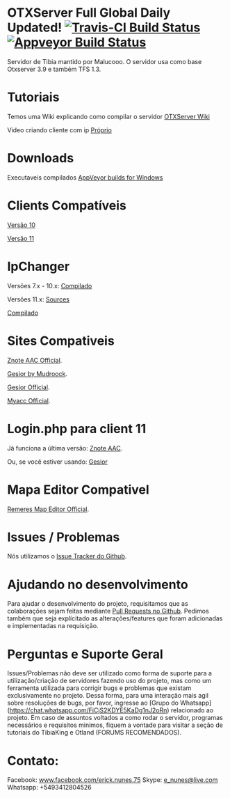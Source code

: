 # OTXServer Full Global Daily Updated!  [![Travis-CI Build Status](https://travis-ci.org/malucooo/Otxserver-New.svg?branch=master)](https://travis-ci.org/malucooo/Otxserver-New) [![Appveyor Build Status](https://ci.appveyor.com/api/projects/status/github/malucooo/otxserver-new?branch=master&svg=true)](https://ci.appveyor.com/project/malucooo/otxserver-new/) 

Servidor de Tibia mantido por Malucooo. O servidor usa como base Otxserver 3.9 e também TFS 1.3.

# Tutoriais
Temos uma Wiki explicando como compilar o servidor  [OTXServer Wiki](https://github.com/malucooo/Otxserver-New/wiki)

Video criando cliente com ip [Próprio](https://www.youtube.com/watch?v=AsZIpPytDb8)

# Downloads
Executaveis compilados [AppVeyor builds for Windows](https://ci.appveyor.com/project/malucooo/otxserver-new)

# Clients Compatíveis
[Versão 10](https://secure.tibia.com/account/?subtopic=downloadclient&step=downloadoutdated)

[Versão 11](https://secure.tibia.com/account/?subtopic=downloadclient)

# IpChanger
Versões 7.x - 10.x: [Compilado](https://static.otland.net/ipchanger.exe)

Versões 11.x: [Sources](https://github.com/macedot/tibia-11-ip-changer)

[Compilado](http://www.mediafire.com/file/4v3mk3vqk8utuyz/Tibia_11_IP_Changer.zip)  

# Sites Compativeis
[Znote AAC Official](https://github.com/Znote/ZnoteAAC).

[Gesior by Mudroock](https://github.com/mudroock/Gesior-AAC).

[Gesior Official](https://github.com/gesior/Gesior2012/tree/TFS-1.0).

[Myacc Official](https://github.com/slawkens/myaac).

# Login.php para client 11
Já funciona a última versão: [Znote AAC](https://github.com/Znote/ZnoteAAC).

Ou, se você estiver usando: [Gesior](https://gist.github.com/jlcvp/2f1772cbbcdfc966ee982985326d964a)

# Mapa Editor Compativel
[Remeres Map Editor Official](https://github.com/hjnilsson/rme).

# Issues / Problemas
Nós utilizamos o [Issue Tracker do Github](https://github.com/malucooo/Otxserver-new/issues).

# Ajudando no desenvolvimento
Para ajudar o desenvolvimento do projeto, requisitamos que as colaborações sejam feitas mediante [Pull Requests no Github](https://github.com/malucooo/Otxserver-new/pulls). Pedimos também que seja explícitado as alterações/features que foram adicionadas e implementadas na requisição.

# Perguntas e Suporte Geral
Issues/Problemas não deve ser utilizado como forma de suporte para a utilização/criação de servidores fazendo uso do projeto, mas como um ferramenta utilizada para corrigir bugs e problemas que existam exclusivamente no projeto. Dessa forma, para uma interação mais agil sobre resoluções de bugs, por favor, ingresse ao [Grupo do Whatsapp] (https://chat.whatsapp.com/FiCjS2KDYE5KaDg1nJ2oRn) relacionado ao projeto. Em caso de assuntos voltados a como rodar o servidor, programas necessários e requisitos minimos, fiquem a vontade para visitar a seção de tutoriais do TibiaKing e Otland (FORUMS RECOMENDADOS).

# Contato:
Facebook: www.facebook.com/erick.nunes.75
Skype: e_nunes@live.com
Whatsapp: +5493412804526
